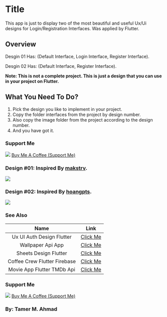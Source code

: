 # Title

This app is just to display two of the most beautiful and useful Ux/Ui designs for Login/Registration Interfaces. Was applied by Flutter.

## Overview

Desgin 01 Has:
(Default Interface,
Login Interface,
Register Interface).

Desgin 02 Has:
(Default Interface,
Register Interface).

**Note: This is not a complete project. This is just a design that you can use in your project on Flutter.**

## What You Need To Do?

1. Pick the design you like to implement in your project.
2. Copy the folder interfaces from the project by design number.
3. Also copy the image folder from the project according to the design number.
4. And you have got it.

### Support Me
![](https://user-images.githubusercontent.com/38374139/82101919-8c787280-9716-11ea-88fb-2dfe98eafb3c.png)
[Buy Me A Coffee (Support Me)](https://www.patreon.com/tamerayesh)

### Design #01: Inspired By [makstrv](https://www.123rf.com/photo_122467498_stock-vector-ui-ux-mobile-application-interface-design-authorization-and-registration-pages-.html?utm_source=shareasale&utm_medium=affiliate&utm_campaign=828292_1195097&sscid=71k4_6w1zo).
<img src="https://user-images.githubusercontent.com/38374139/87075543-2ea16c00-c229-11ea-8104-cd42b34b79a4.png">

### Design #02: Inspired By [hoangpts](https://www.uplabs.com/posts/login-signup-mobile-interface-concept).
<img src="https://user-images.githubusercontent.com/38374139/87075552-3103c600-c229-11ea-955b-4d36174fe4b3.png">

### See Also

| Name | Link |
| :---: | :---: | 
| Ux UI Auth Design Flutter | [Click Me](https://github.com/TamerAyesh/Ux_UI_Auth_Design_Flutter) |
| Wallpaper Api App | [Click Me](https://github.com/TamerAyesh/TimoWallpaperApi) |
| Sheets Design Flutter | [Click Me](https://github.com/TamerAyesh/Sheets_Design_Flutter) |
| Coffee Crew Flutter Firebase | [Click Me](https://github.com/TamerAyesh/Coffee_Crew_flutter_firebase) |
| Movie App Flutter TMDb Api| [Click Me](https://github.com/TamerAyesh/Movie_App_Flutter_TMDb) |


### Support Me
![](https://user-images.githubusercontent.com/38374139/82101919-8c787280-9716-11ea-88fb-2dfe98eafb3c.png)
[Buy Me A Coffee (Support Me)](https://www.patreon.com/tamerayesh)

### By: Tamer M. Ahmad
